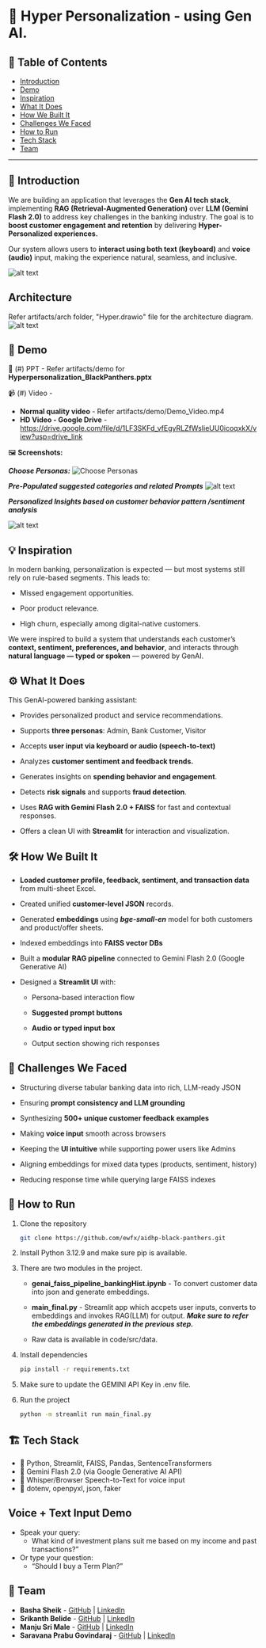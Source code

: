 # 🚀 Hyper Personalization - using Gen AI.

## 📌 Table of Contents

- [Introduction](#introduction)
- [Demo](#demo)
- [Inspiration](#inspiration)
- [What It Does](#what-it-does)
- [How We Built It](#how-we-built-it)
- [Challenges We Faced](#challenges-we-faced)
- [How to Run](#how-to-run)
- [Tech Stack](#tech-stack)
- [Team](#team)

---

## 🎯 Introduction

We are building an application that leverages the **Gen AI tech stack**, implementing **RAG (Retrieval-Augmented Generation)** over **LLM (Gemini Flash 2.0)** to address key challenges in the banking industry. The goal is to **boost customer engagement and retention** by delivering **Hyper-Personalized experiences.**

Our system allows users to **interact using both text (keyboard)** and **voice (audio)** input, making the experience natural, seamless, and inclusive.

![alt text](image-4.png)

## Architecture

Refer artifacts/arch folder, "Hyper.drawio" file for the architecture diagram.
![alt text](image-3.png)

## 🎥 Demo

🔗 (#) PPT - Refer artifacts/demo for **Hyperpersonalization_BlackPanthers.pptx**

📹 (#) Video -

- **Normal quality video** - Refer artifacts/demo/Demo_Video.mp4
- **HD Video - Google Drive** - https://drive.google.com/file/d/1LF3SKFd_vfEgyRLZfWsIieUU0icoqxkX/view?usp=drive_link

🖼️ **Screenshots:**

**_Choose Personas:_**
![Choose Personas](image.png)

**_Pre-Populated suggested categories and related Prompts_**
![alt text](image-1.png)

**_Personalized Insights based on customer behavior pattern /sentiment analysis_**

![alt text](image-2.png)

## 💡 Inspiration

In modern banking, personalization is expected — but most systems still rely on rule-based segments. This leads to:

- Missed engagement opportunities.

- Poor product relevance.

- High churn, especially among digital-native customers.

We were inspired to build a system that understands each customer’s **context, sentiment, preferences, and behavior**, and interacts through **natural language — typed or spoken** — powered by GenAI.

## ⚙️ What It Does

This GenAI-powered banking assistant:

- Provides personalized product and service recommendations.

- Supports **three personas**: Admin, Bank Customer, Visitor

- Accepts **user input via keyboard or audio (speech-to-text)**

- Analyzes **customer sentiment and feedback trends.**

- Generates insights on **spending behavior and engagement**.

- Detects **risk signals** and supports **fraud detection**.

- Uses **RAG with Gemini Flash 2.0 + FAISS** for fast and contextual responses.

- Offers a clean UI with **Streamlit** for interaction and visualization.

## 🛠️ How We Built It

- **Loaded customer profile, feedback, sentiment, and transaction data** from multi-sheet Excel.

- Created unified **customer-level JSON** records.

- Generated **embeddings** using **_bge-small-en_** model for both customers and product/offer sheets.

- Indexed embeddings into **FAISS vector DBs**

- Built a **modular RAG pipeline** connected to Gemini Flash 2.0 (Google Generative AI)

- Designed a **Streamlit UI** with:

  - Persona-based interaction flow

  - **Suggested prompt buttons**

  - **Audio or typed input box**

  - Output section showing rich responses

## 🚧 Challenges We Faced

- Structuring diverse tabular banking data into rich, LLM-ready JSON

- Ensuring **prompt consistency and LLM grounding**

- Synthesizing **500+ unique customer feedback examples**

- Making **voice input** smooth across browsers

- Keeping the **UI intuitive** while supporting power users like Admins

- Aligning embeddings for mixed data types (products, sentiment, history)

- Reducing response time while querying large FAISS indexes

## 🏃 How to Run

1. Clone the repository

   ```sh
   git clone https://github.com/ewfx/aidhp-black-panthers.git
   ```

2. Install Python 3.12.9 and make sure pip is available.

3. There are two modules in the project.

   - **genai_faiss_pipeline_bankingHist.ipynb** - To convert customer data into json and generate embeddings.
   - **main_final.py** - Streamlit app which accpets user inputs, converts to embeddings and invokes RAG(LLM) for output.
     **_Make sure to refer the embeddings generated in the previous step._**

   - Raw data is available in code/src/data.

4. Install dependencies
   ```sh
   pip install -r requirements.txt
   ```
5. Make sure to update the GEMINI API Key in .env file.

6. Run the project
   ```sh
   python -m streamlit run main_final.py
   ```

## 🏗️ Tech Stack

- 🔹 Python, Streamlit, FAISS, Pandas, SentenceTransformers
- 🔹 Gemini Flash 2.0 (via Google Generative AI API)
- 🔹 Whisper/Browser Speech-to-Text for voice input
- 🔹 dotenv, openpyxl, json, faker

## Voice + Text Input Demo

- Speak your query:
  - What kind of investment plans suit me based on my income and past transactions?”
- Or type your question:
  - “Should I buy a Term Plan?”

## 👥 Team

- **Basha Sheik** - [GitHub](#) | [LinkedIn](#)
- **Srikanth Belide** - [GitHub](#) | [LinkedIn](#)
- **Manju Sri Male** - [GitHub](#) | [LinkedIn](#)
- **Saravana Prabu Govindaraj** - [GitHub](#) | [LinkedIn](#)
